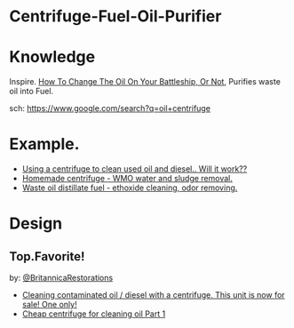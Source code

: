 # Centrifuge-Fuel-Oil-Purifier

# Knowledge
Inspire. [How To Change The Oil On Your Battleship, Or Not](https://youtu.be/2kFYbuYG9f8?t=380), Purifies waste oil into Fuel.

sch: https://www.google.com/search?q=oil+centrifuge

# Example.
- [Using a centrifuge to clean used oil and diesel.. Will it work??](https://youtu.be/eMoEVNU1y7c)
- [Homemade centrifuge - WMO water and sludge removal.](https://youtu.be/R9AhAKfzqe4)
- [Waste oil distillate fuel - ethoxide cleaning, odor removing.](https://youtu.be/YUT4ZQMBgVo)

# Design
## Top.Favorite!
by: [@BritannicaRestorations](https://www.youtube.com/@BritannicaRestorations)
- [Cleaning contaminated oil / diesel with a centrifuge. This unit is now for sale! One only!](https://youtu.be/W-pQa7jMT4w)
- [Cheap centrifuge for cleaning oil Part 1](https://youtu.be/K-oTenH26QI)
